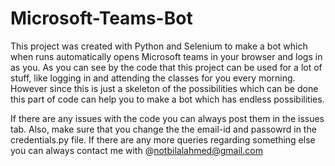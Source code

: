# Microsoft-Teams-Bot
This project was created with Python and Selenium to make a bot which when runs automatically opens Microsoft teams in your browser and logs in as you. As you can see by the code that this project can be used for a lot of stuff, like logging in and attending the classes for you every morning. However since this is just a skeleton of the possibilities which can be done this part of code can help you to make a bot which has endless possibilities.

If there are any issues with the code you can always post them in the issues tab. Also, make sure that you change the the email-id and passowrd in the credentials.py file. If there are any more queries regarding something else you can always contact me with @notbilalahmed@gmail.com
